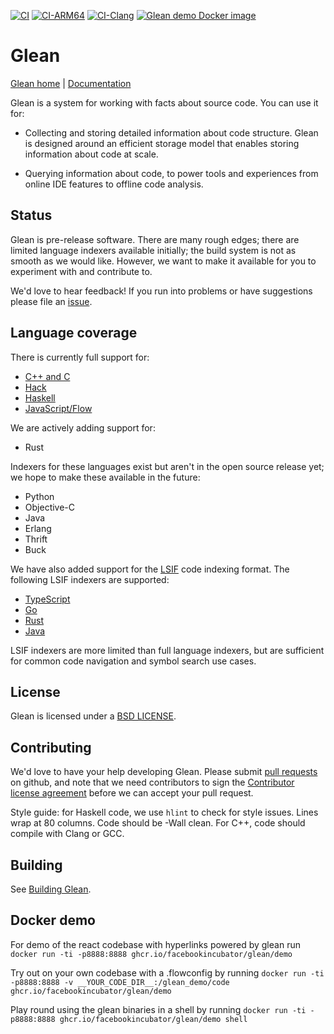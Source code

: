 [![CI](https://github.com/facebookincubator/Glean/actions/workflows/ci.yml/badge.svg)](https://github.com/facebookincubator/Glean/actions/workflows/ci.yml)
[![CI-ARM64](https://github.com/facebookincubator/Glean/actions/workflows/ci-arm64.yml/badge.svg)](https://github.com/facebookincubator/Glean/actions/workflows/ci-arm64.yml)
[![CI-Clang](https://github.com/facebookincubator/Glean/actions/workflows/ci-clang-rocksdb.yml/badge.svg)](https://github.com/facebookincubator/Glean/actions/workflows/ci-clang-rocksdb.yml)
[![Glean demo Docker image](https://github.com/facebookincubator/Glean/actions/workflows/glean-docker.yml/badge.svg)](https://github.com/facebookincubator/Glean/actions/workflows/glean-docker.yml)

# Glean

[Glean home](https://glean.software) | [Documentation](https://glean.software/docs/introduction)

Glean is a system for working with facts about source code. You can
use it for:

* Collecting and storing detailed information about code
  structure. Glean is designed around an efficient storage model that
  enables storing information about code at scale.

* Querying information about code, to power tools and experiences from
  online IDE features to offline code analysis.

## Status

Glean is pre-release software. There are many rough edges; there are
limited language indexers available initially; the build system is not as smooth
as we would like. However, we want to make it available for you to experiment
with and contribute to.

We'd love to hear feedback! If you run into problems or have
suggestions please file an
[issue](https://github.com/facebookincubator/Glean/issues).

## Language coverage

There is currently full support for:

* [C++ and C](https://glean.software/docs/indexer/cxx)
* [Hack](https://glean.software/docs/indexer/hack)
* [Haskell](https://glean.software/docs/indexer/haskell)
* [JavaScript/Flow](https://glean.software/docs/indexer/flow)

We are actively adding support for:

* Rust

Indexers for these languages exist but aren't in the open source
release yet; we hope to make these available in the future:

* Python
* Objective-C
* Java
* Erlang
* Thrift
* Buck

We have also added support for the [LSIF](https://lsif.dev) code indexing format.
The following LSIF indexers are supported:

* [TypeScript](https://glean.software/docs/indexer/lsif-typescript)
* [Go](https://glean.software/docs/indexer/lsif-go)
* [Rust](https://glean.software/docs/indexer/lsif-rust)
* [Java](https://glean.software/docs/indexer/lsif-java)

LSIF indexers are more limited than full language indexers, but are sufficient
for common code navigation and symbol search use cases.

## License

Glean is licensed under a [BSD LICENSE](LICENSE).

## Contributing

We'd love to have your help developing Glean. Please submit [pull
requests](https://github.com/facebookincubator/Glean/pulls) on github,
and note that we need contributors to sign the [Contributor license
agreement](https://code.facebook.com/cla) before we can accept your
pull request.

Style guide: for Haskell code, we use `hlint` to check for style issues. Lines
wrap at 80 columns. Code should be -Wall clean. For C++, code should compile
with Clang or GCC.

## Building

See [Building Glean](https://glean.software/docs/building).

## Docker demo

For demo of the react codebase with hyperlinks powered by glean run
`docker run -ti -p8888:8888 ghcr.io/facebookincubator/glean/demo`

Try out on your own codebase with a .flowconfig by running
`docker run -ti -p8888:8888 -v __YOUR_CODE_DIR__:/glean_demo/code ghcr.io/facebookincubator/glean/demo`

Play round using the glean binaries in a shell by running
`docker run -ti -p8888:8888 ghcr.io/facebookincubator/glean/demo shell`
